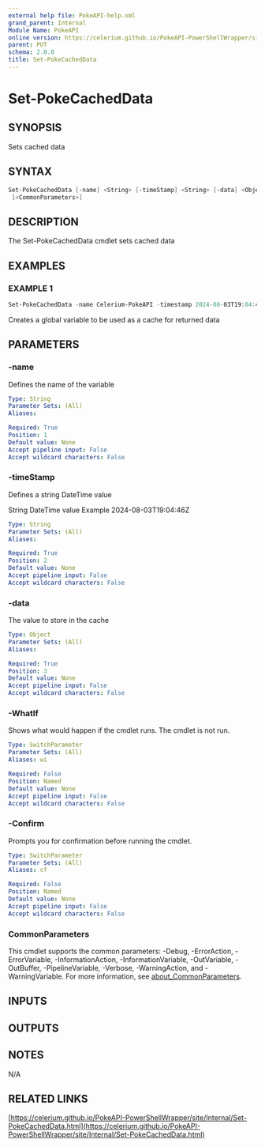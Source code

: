 ```yaml
---
external help file: PokeAPI-help.xml
grand_parent: Internal
Module Name: PokeAPI
online version: https://celerium.github.io/PokeAPI-PowerShellWrapper/site/Internal/Set-PokeCachedData.html
parent: PUT
schema: 2.0.0
title: Set-PokeCachedData
---
```


# Set-PokeCachedData

## SYNOPSIS
Sets cached data

## SYNTAX

```powershell
Set-PokeCachedData [-name] <String> [-timeStamp] <String> [-data] <Object> [-WhatIf] [-Confirm]
 [<CommonParameters>]
```

## DESCRIPTION
The Set-PokeCachedData cmdlet sets cached data

## EXAMPLES

### EXAMPLE 1
```powershell
Set-PokeCachedData -name Celerium-PokeAPI -timestamp 2024-08-03T19:04:46Z -value $results
```

Creates a global variable to be used as a cache for returned data

## PARAMETERS

### -name
Defines the name of the variable

```yaml
Type: String
Parameter Sets: (All)
Aliases:

Required: True
Position: 1
Default value: None
Accept pipeline input: False
Accept wildcard characters: False
```

### -timeStamp
Defines a string DateTime value

String DateTime value Example
2024-08-03T19:04:46Z

```yaml
Type: String
Parameter Sets: (All)
Aliases:

Required: True
Position: 2
Default value: None
Accept pipeline input: False
Accept wildcard characters: False
```

### -data
The value to store in the cache

```yaml
Type: Object
Parameter Sets: (All)
Aliases:

Required: True
Position: 3
Default value: None
Accept pipeline input: False
Accept wildcard characters: False
```

### -WhatIf
Shows what would happen if the cmdlet runs.
The cmdlet is not run.

```yaml
Type: SwitchParameter
Parameter Sets: (All)
Aliases: wi

Required: False
Position: Named
Default value: None
Accept pipeline input: False
Accept wildcard characters: False
```

### -Confirm
Prompts you for confirmation before running the cmdlet.

```yaml
Type: SwitchParameter
Parameter Sets: (All)
Aliases: cf

Required: False
Position: Named
Default value: None
Accept pipeline input: False
Accept wildcard characters: False
```

### CommonParameters
This cmdlet supports the common parameters: -Debug, -ErrorAction, -ErrorVariable, -InformationAction, -InformationVariable, -OutVariable, -OutBuffer, -PipelineVariable, -Verbose, -WarningAction, and -WarningVariable. For more information, see [about_CommonParameters](http://go.microsoft.com/fwlink/?LinkID=113216).

## INPUTS

## OUTPUTS

## NOTES
N/A

## RELATED LINKS

[https://celerium.github.io/PokeAPI-PowerShellWrapper/site/Internal/Set-PokeCachedData.html](https://celerium.github.io/PokeAPI-PowerShellWrapper/site/Internal/Set-PokeCachedData.html)

